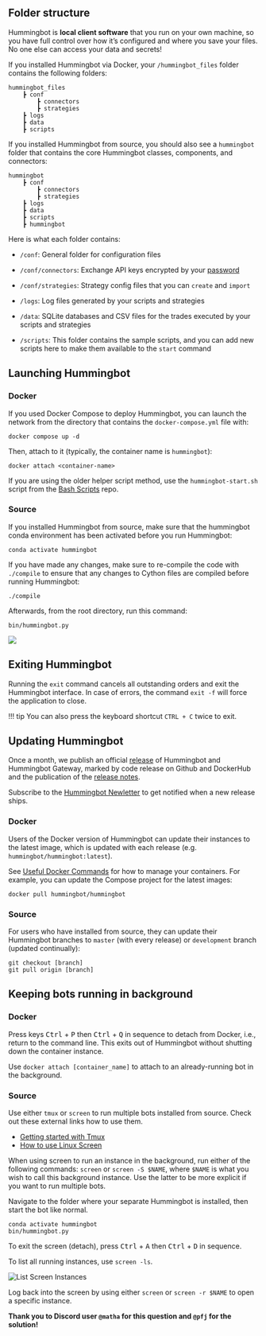 ## Folder structure

Hummingbot is **local client software** that you run on your own machine, so you have full control over how it’s configured and where you save your files. No one else can access your data and secrets! 

If you installed Hummingbot via Docker, your `/hummingbot_files` folder contains the following folders:
```
hummingbot_files
    ┣ conf
        ┣ connectors
        ┣ strategies
    ┣ logs
    ┣ data
    ┣ scripts
```

If you installed Hummingbot from source, you should also see a `hummingbot` folder that contains the core Hummingbot classes, components, and connectors:
```
hummingbot
    ┣ conf
        ┣ connectors
        ┣ strategies
    ┣ logs
    ┣ data
    ┣ scripts
    ┣ hummingbot
```

Here is what each folder contains:

- `/conf`: General folder for configuration files

- `/conf/connectors`: Exchange API keys encrypted by your [password](/client/password/)

- `/conf/strategies`: Strategy config files that you can `create` and `import`

- `/logs`: Log files generated by your scripts and strategies

- `/data`: SQLite databases and CSV files for the trades executed by your scripts and strategies

- `/scripts`: This folder contains the sample scripts, and you can add new scripts here to make them available to the `start` command

## Launching Hummingbot

### Docker

If you used Docker Compose to deploy Hummingbot, you can launch the network from the directory that contains the `docker-compose.yml` file with:
```
docker compose up -d
```

Then, attach to it (typically, the container name is `hummingbot`):
```
docker attach <container-name>
```

If you are using the older helper script method, use the `hummingbot-start.sh` script from the [Bash Scripts](https://github.com/hummingbot/deploy-examples/tree/development/bash_scripts) repo.

### Source

If you installed Hummingbot from source, make sure that the hummingbot conda environment has been activated before you run Hummingbot:
```
conda activate hummingbot
```

If you have made any changes,  make sure to re-compile the code with `./compile` to ensure that any changes to Cython files are compiled before running Hummingbot:
```
./compile
```

Afterwards, from the root directory, run this command:
```
bin/hummingbot.py
```

![](/assets/img/launch-from-source.gif)


## Exiting Hummingbot

Running the `exit` command cancels all outstanding orders and exit the Hummingbot interface. In case of errors, the command `exit -f` will force the application to close.

!!! tip
    You can also press the keyboard shortcut `CTRL + C` twice to exit.

## Updating Hummingbot

Once a month, we publish an official [release](/governance/releases) of Hummingbot and Hummingbot Gateway, marked by code release on Github and DockerHub and the publication of the [release notes](/release-notes).

Subscribe to the [Hummingbot Newletter](https://hummingbot.substack.com/) to get notified when a new release ships.

### Docker

Users of the Docker version of Hummingbot can update their instances to the latest image, which is updated with each release (e.g. `hummingbot/hummingbot:latest`).

See [Useful Docker Commands](/installation/docker/#useful-docker-commands) for how to manage your containers. For example, you can update the Compose project for the latest images:

```
docker pull hummingbot/hummingbot
```

### Source

For users who have installed from source, they can update their Hummingbot branches to `master` (with every release) or `development` branch (updated continually):

```
git checkout [branch]
git pull origin [branch]
```

## Keeping bots running in background

### Docker

Press keys <kbd>Ctrl</kbd> + <kbd>P</kbd> then <kbd>Ctrl</kbd> + <kbd>Q</kbd> in sequence to detach from Docker, i.e., return to the command line. This exits out of Hummingbot without shutting down the container instance.

Use `docker attach [container_name]` to attach to an already-running bot in the background.

### Source

Use either `tmux` or `screen` to run multiple bots installed from source. Check out these external links how to use them.

- [Getting started with Tmux](https://linuxize.com/post/getting-started-with-tmux/)
- [How to use Linux Screen](https://linuxize.com/post/how-to-use-linux-screen/)

When using screen to run an instance in the background, run either of the following commands: `screen` or `screen -S $NAME`, where `$NAME` is what you wish to call this background instance. Use the latter to be more explicit if you want to run multiple bots.

Navigate to the folder where your separate Hummingbot is installed, then start the bot like normal.

```
conda activate hummingbot
bin/hummingbot.py
```

To exit the screen (detach), press <kbd>Ctrl</kbd> + <kbd>A</kbd> then <kbd>Ctrl</kbd> + <kbd>D</kbd> in sequence.

To list all running instances, use `screen -ls`.

![List Screen Instances](/assets/img/screen.png)

Log back into the screen by using either `screen` or `screen -r $NAME` to open a specific instance.

**Thank you to Discord user `@matha` for this question and `@pfj` for the solution!**
